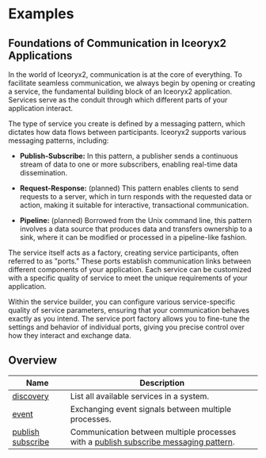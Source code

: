 # Examples

## Foundations of Communication in Iceoryx2 Applications

In the world of Iceoryx2, communication is at the core of everything. To
facilitate seamless communication, we always begin by opening or creating a
service, the fundamental building block of an Iceoryx2 application. Services
serve as the conduit through which different parts of your application
interact.

The type of service you create is defined by a messaging pattern, which
dictates how data flows between participants. Iceoryx2 supports various
messaging patterns, including:

* **Publish-Subscribe:** In this pattern, a publisher sends a continuous stream
    of data to one or more subscribers, enabling real-time data dissemination.

* **Request-Response:** (planned) This pattern enables clients to send requests
    to a server, which in turn responds with the requested data or action,
    making it suitable for interactive, transactional communication.

* **Pipeline:** (planned) Borrowed from the Unix command line, this pattern
    involves a data source that produces data and transfers ownership to a
    sink, where it can be modified or processed in a pipeline-like fashion.

The service itself acts as a factory, creating service participants, often
referred to as "ports." These ports establish communication links between
different components of your application. Each service can be customized with
a specific quality of service to meet the unique requirements of your
application.

Within the service builder, you can configure various service-specific
quality of service parameters, ensuring that your communication behaves
exactly as you intend. The service port factory allows you to fine-tune the
settings and behavior of individual ports, giving you precise control over how
they interact and exchange data.

## Overview

| Name | Description |
|------|-------------|
| [discovery](examples/discovery/README.md) | List all available services in a system. |
| [event](examples/event/README.md) | Exchanging event signals between multiple processes.|
| [publish subscribe](examples/publish_subscribe/README.md) | Communication between multiple processes with a [publish subscribe messaging pattern](https://en.wikipedia.org/wiki/Publish–subscribe_pattern). |
